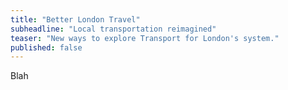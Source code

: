 ```yaml
---
title: "Better London Travel"
subheadline: "Local transportation reimagined"
teaser: "New ways to explore Transport for London's system."
published: false
---
```


Blah
